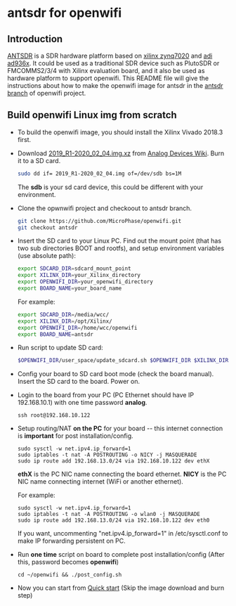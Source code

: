 # antsdr for openwifi

## Introduction
[ANTSDR](https://github.com/MicroPhase/antsdr-fw) is a SDR hardware platform based on [xilinx zynq7020](https://www.xilinx.com/products/silicon-devices/soc/zynq-7000.html) and [adi ad936x](https://www.analog.com/en/products/ad9361.html). It could be used as a traditional SDR device such as PlutoSDR or FMCOMMS2/3/4 with Xilinx evaluation board, and it also be used as hardware platform to support openwifi.
This README file will give the instructions about how to make the openwifi image for antsdr in the [antsdr branch](https://github.com/MicroPhase/openwifi/tree/antsdr) of openwifi project.


## Build openwifi Linux img from scratch
- To build the openwifi image, you should install the Xilinx Vivado 2018.3 first.
- Download [2019_R1-2020_02_04.img.xz](https://swdownloads.analog.com/cse/2019_R1-2020_02_04.img.xz) from [Analog Devices Wiki](https://wiki.analog.com/resources/tools-software/linux-software/zynq_images). Burn it to a SD card.
    ```bash
    sudo dd if= 2019_R1-2020_02_04.img of=/dev/sdb bs=1M
    ```
    The **sdb** is your sd card device, this could be different with your environment. 
- Clone the opwnwifi project and checkoout to antsdr branch.
  ```bash
  git clone https://github.com/MicroPhase/openwifi.git
  git checkout antsdr
  ```
- Insert the SD card to your Linux PC. Find out the mount point (that has two sub directories BOOT and rootfs), and setup environment variables (use absolute path):
  ```bash
  export SDCARD_DIR=sdcard_mount_point
  export XILINX_DIR=your_Xilinx_directory
  export OPENWIFI_DIR=your_openwifi_directory
  export BOARD_NAME=your_board_name
  ```
  For example:
  ```bash
  export SDCARD_DIR=/media/wcc/
  export XILINX_DIR=/opt/Xilinx/
  export OPENWIFI_DIR=/home/wcc/openwifi
  export BOARD_NAME=antsdr
  ```
- Run script to update SD card:
  ```bash
  $OPENWIFI_DIR/user_space/update_sdcard.sh $OPENWIFI_DIR $XILINX_DIR $BOARD_NAME $SDCARD_DIR
  ```
- Config your board to SD card boot mode (check the board manual). Insert the SD card to the board. Power on.
- Login to the board from your PC (PC Ethernet should have IP 192.168.10.1) with one time password **analog**. 
  ```
  ssh root@192.168.10.122
  ```
- Setup routing/NAT **on the PC** for your board -- this internet connection is **important** for post installation/config.
  ```
  sudo sysctl -w net.ipv4.ip_forward=1
  sudo iptables -t nat -A POSTROUTING -o NICY -j MASQUERADE
  sudo ip route add 192.168.13.0/24 via 192.168.10.122 dev ethX
  ```
  **ethX** is the PC NIC name connecting the board ethernet. **NICY** is the PC NIC name connecting internet (WiFi or another ethernet).

  For example:
  ```
  sudo sysctl -w net.ipv4.ip_forward=1
  sudo iptables -t nat -A POSTROUTING -o wlan0 -j MASQUERADE
  sudo ip route add 192.168.13.0/24 via 192.168.10.122 dev eth0
  ```
  
  If you want, uncommenting "net.ipv4.ip_forward=1" in /etc/sysctl.conf to make IP forwarding persistent on PC.
- Run **one time** script on board to complete post installation/config (After this, password becomes **openwifi**)
  ```
  cd ~/openwifi && ./post_config.sh
  ```
- Now you can start from [Quick start](https://github.com/MicroPhase/openwifi/tree/antsdr#quick-start) (Skip the image download and burn step)